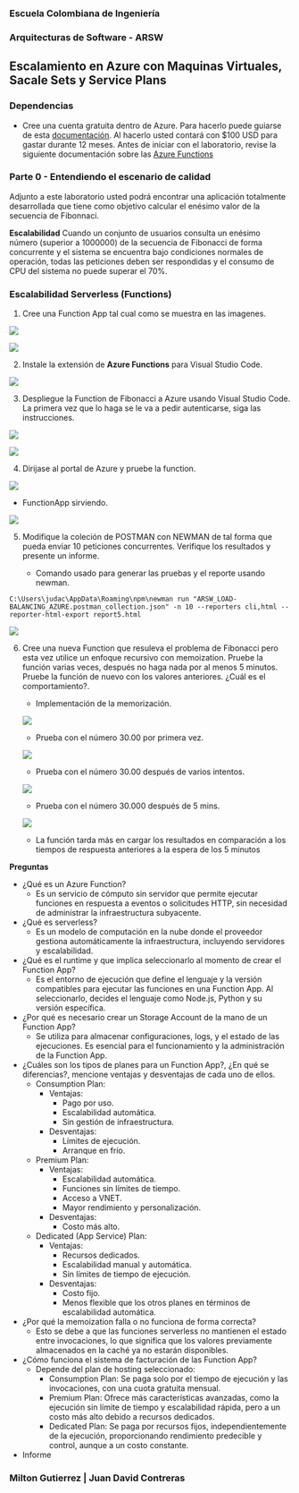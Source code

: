 ### Escuela Colombiana de Ingeniería
### Arquitecturas de Software - ARSW

## Escalamiento en Azure con Maquinas Virtuales, Sacale Sets y Service Plans

### Dependencias
* Cree una cuenta gratuita dentro de Azure. Para hacerlo puede guiarse de esta [documentación](https://azure.microsoft.com/es-es/free/students/). Al hacerlo usted contará con $100 USD para gastar durante 12 meses.
Antes de iniciar con el laboratorio, revise la siguiente documentación sobre las [Azure Functions](https://www.c-sharpcorner.com/article/an-overview-of-azure-functions/)

### Parte 0 - Entendiendo el escenario de calidad

Adjunto a este laboratorio usted podrá encontrar una aplicación totalmente desarrollada que tiene como objetivo calcular el enésimo valor de la secuencia de Fibonnaci.

**Escalabilidad**
Cuando un conjunto de usuarios consulta un enésimo número (superior a 1000000) de la secuencia de Fibonacci de forma concurrente y el sistema se encuentra bajo condiciones normales de operación, todas las peticiones deben ser respondidas y el consumo de CPU del sistema no puede superar el 70%.

### Escalabilidad Serverless (Functions)

1. Cree una Function App tal cual como se muestra en las  imagenes.

![](images/part3/part3-function-config.png)

![](images/part3/part3-function-configii.png)

2. Instale la extensión de **Azure Functions** para Visual Studio Code.

![](images/part3/part3-install-extension.png)

3. Despliegue la Function de Fibonacci a Azure usando Visual Studio Code. La primera vez que lo haga se le va a pedir autenticarse, siga las instrucciones.

![](images/part3/part3-deploy-function-1.png)

![](images/part3/part3-deploy-function-2.png)

4. Dirijase al portal de Azure y pruebe la function.

![](images/part3/part3-test-function.png)

- FunctionApp sirviendo.

![](images/function_project.png)

5. Modifique la coleción de POSTMAN con NEWMAN de tal forma que pueda enviar 10 peticiones concurrentes. Verifique los resultados y presente un informe.

    * Comando usado para generar las pruebas y el reporte usando newman.

```console
C:\Users\judac\AppData\Roaming\npm\newman run "ARSW_LOAD-BALANCING_AZURE.postman_collection.json" -n 10 --reporters cli,html --reporter-html-export report5.html
```

![](images/first_report.png)

6. Cree una nueva Function que resuleva el problema de Fibonacci pero esta vez utilice un enfoque recursivo con memoization. Pruebe la función varias veces, después no haga nada por al menos 5 minutos. Pruebe la función de nuevo con los valores anteriores. ¿Cuál es el comportamiento?.

    * Implementación de la memorización.
    
    ![](images/memoization.png)

    * Prueba con el número 30.00 por primera vez.
   
    ![](images/memoization_response1.png)

    * Prueba con el número 30.00 después de varios intentos.

    ![](images/memoization_response2.png)

    * Prueba con el número 30.000 después de 5 mins.

    ![](images/memoization_response3.png)

    * La función tarda más en cargar los resultados en comparación a los tiempos de respuesta anteriores a la espera de los 5 minutos

**Preguntas**

* ¿Qué es un Azure Function?
    * Es un servicio de cómputo sin servidor que permite ejecutar funciones en respuesta a eventos o solicitudes HTTP, sin necesidad de administrar la infraestructura subyacente.
* ¿Qué es serverless?
    * Es un modelo de computación en la nube donde el proveedor gestiona automáticamente la infraestructura, incluyendo servidores y escalabilidad.
* ¿Qué es el runtime y que implica seleccionarlo al momento de crear el Function App?
    * Es el entorno de ejecución que define el lenguaje y la versión compatibles para ejecutar las funciones en una Function App. Al seleccionarlo, decides el lenguaje como Node.js, Python y su versión específica.
* ¿Por qué es necesario crear un Storage Account de la mano de un Function App?
    * Se utiliza para almacenar configuraciones, logs, y el estado de las ejecuciones. Es esencial para el funcionamiento y la administración de la Function App.
* ¿Cuáles son los tipos de planes para un Function App?, ¿En qué se diferencias?, mencione ventajas y desventajas de cada uno de ellos.
    * Consumption Plan:
        * Ventajas:
            * Pago por uso.
            * Escalabilidad automática.
            * Sin gestión de infraestructura.
        * Desventajas:
            * Límites de ejecución.
            * Arranque en frío.
    * Premium Plan:
        * Ventajas:
            * Escalabilidad automática.
            * Funciones sin límites de tiempo.
            * Acceso a VNET.
            * Mayor rendimiento y personalización.
        * Desventajas:
            * Costo más alto.
    * Dedicated (App Service) Plan:
        * Ventajas:
            * Recursos dedicados.
            * Escalabilidad manual y automática.
            * Sin límites de tiempo de ejecución.
        * Desventajas:
            * Costo fijo.
            * Menos flexible que los otros planes en términos de escalabilidad automática.
* ¿Por qué la memoization falla o no funciona de forma correcta?
    *  Esto se debe a que las funciones serverless no mantienen el estado entre invocaciones, lo que significa que los valores previamente almacenados en la caché ya no estarán disponibles.
* ¿Cómo funciona el sistema de facturación de las Function App?
    * Depende del plan de hosting seleccionado:
        * Consumption Plan: Se paga solo por el tiempo de ejecución y las invocaciones, con una cuota gratuita mensual.
        * Premium Plan: Ofrece más características avanzadas, como la ejecución sin límite de tiempo y escalabilidad rápida, pero a un costo más alto debido a recursos dedicados.
        * Dedicated Plan: Se paga por recursos fijos, independientemente de la ejecución, proporcionando rendimiento predecible y control, aunque a un costo constante.
* Informe


### Milton Gutierrez | Juan David Contreras
